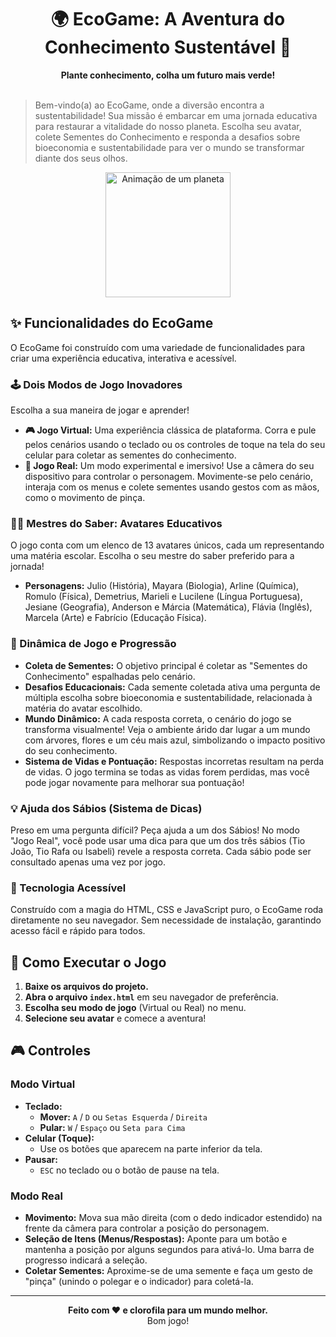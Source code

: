 <div align="center">
  <h1 align="center">🌍 EcoGame: A Aventura do Conhecimento Sustentável 🌱</h1>
  <strong>Plante conhecimento, colha um futuro mais verde!</strong>
</div>

<br>

> Bem-vindo(a) ao EcoGame, onde a diversão encontra a sustentabilidade! Sua missão é embarcar em uma jornada educativa para restaurar a vitalidade do nosso planeta. Escolha seu avatar, colete Sementes do Conhecimento e responda a desafios sobre bioeconomia e sustentabilidade para ver o mundo se transformar diante dos seus olhos.

<p align="center">
  <img src="https://upload.wikimedia.org/wikipedia/commons/2/2c/Rotating_earth_%28large%29.gif" alt="Animação de um planeta" width="200"/>
</p>

## ✨ Funcionalidades do EcoGame

O EcoGame foi construído com uma variedade de funcionalidades para criar uma experiência educativa, interativa e acessível.

### 🕹️ Dois Modos de Jogo Inovadores

Escolha a sua maneira de jogar e aprender!

* **🎮 Jogo Virtual:** Uma experiência clássica de plataforma. Corra e pule pelos cenários usando o teclado ou os controles de toque na tela do seu celular para coletar as sementes do conhecimento.
* **📸 Jogo Real:** Um modo experimental e imersivo! Use a câmera do seu dispositivo para controlar o personagem. Movimente-se pelo cenário, interaja com os menus e colete sementes usando gestos com as mãos, como o movimento de pinça.

### 🧑‍🏫 Mestres do Saber: Avatares Educativos

O jogo conta com um elenco de 13 avatares únicos, cada um representando uma matéria escolar. Escolha o seu mestre do saber preferido para a jornada!

* **Personagens:** Julio (História), Mayara (Biologia), Arline (Química), Romulo (Física), Demetrius, Marieli e Lucilene (Língua Portuguesa), Jesiane (Geografia), Anderson e Márcia (Matemática), Flávia (Inglês), Marcela (Arte) e Fabrício (Educação Física).

### 🌱 Dinâmica de Jogo e Progressão

* **Coleta de Sementes:** O objetivo principal é coletar as "Sementes do Conhecimento" espalhadas pelo cenário.
* **Desafios Educacionais:** Cada semente coletada ativa uma pergunta de múltipla escolha sobre bioeconomia e sustentabilidade, relacionada à matéria do avatar escolhido.
* **Mundo Dinâmico:** A cada resposta correta, o cenário do jogo se transforma visualmente! Veja o ambiente árido dar lugar a um mundo com árvores, flores e um céu mais azul, simbolizando o impacto positivo do seu conhecimento.
* **Sistema de Vidas e Pontuação:** Respostas incorretas resultam na perda de vidas. O jogo termina se todas as vidas forem perdidas, mas você pode jogar novamente para melhorar sua pontuação!

### 💡 Ajuda dos Sábios (Sistema de Dicas)

Preso em uma pergunta difícil? Peça ajuda a um dos Sábios! No modo "Jogo Real", você pode usar uma dica para que um dos três sábios (Tio João, Tio Rafa ou Isabeli) revele a resposta correta. Cada sábio pode ser consultado apenas uma vez por jogo.

### 🚀 Tecnologia Acessível

Construído com a magia do HTML, CSS e JavaScript puro, o EcoGame roda diretamente no seu navegador. Sem necessidade de instalação, garantindo acesso fácil e rápido para todos.

## 🚀 Como Executar o Jogo

1.  **Baixe os arquivos do projeto.**
2.  **Abra o arquivo `index.html`** em seu navegador de preferência.
3.  **Escolha seu modo de jogo** (Virtual ou Real) no menu.
4.  **Selecione seu avatar** e comece a aventura!

## 🎮 Controles

### Modo Virtual
* **Teclado:**
    * **Mover:** `A` / `D` ou `Setas Esquerda` / `Direita`
    * **Pular:** `W` / `Espaço` ou `Seta para Cima`
* **Celular (Toque):**
    * Use os botões que aparecem na parte inferior da tela.
* **Pausar:**
    * `ESC` no teclado ou o botão de pause na tela.

### Modo Real
* **Movimento:** Mova sua mão direita (com o dedo indicador estendido) na frente da câmera para controlar a posição do personagem.
* **Seleção de Itens (Menus/Respostas):** Aponte para um botão e mantenha a posição por alguns segundos para ativá-lo. Uma barra de progresso indicará a seleção.
* **Coletar Sementes:** Aproxime-se de uma semente e faça um gesto de "pinça" (unindo o polegar e o indicador) para coletá-la.

---

<div align="center">
    <strong>Feito com ❤️ e clorofila para um mundo melhor.</strong>
    <br>
    Bom jogo!

</div>
